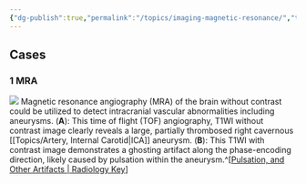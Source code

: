 ```yaml
---
{"dg-publish":true,"permalink":"/topics/imaging-magnetic-resonance/","tags":["MRI","imaging"],"created":"2024-04-05T18:41:42.842-07:00","updated":"2024-04-05T22:31:27.100-07:00"}
---
```



## Cases

### 1 MRA

![](https://i.imgur.com/qfrE6ZD.jpeg)
Magnetic resonance angiography (MRA) of the brain without contrast could be utilized to detect intracranial vascular abnormalities including aneurysms. 
(**A**): This time of flight (TOF) angiography, T1WI without contrast image clearly reveals a large, partially thrombosed right cavernous [[Topics/Artery, Internal Carotid\|ICA]] aneurysm. 
(**B**): This T1WI with contrast image demonstrates a ghosting artifact along the phase-encoding direction, likely caused by pulsation within the aneurysm.^[[Pulsation, and Other Artifacts | Radiology Key](https://radiologykey.com/pulsation-and-other-artifacts/)]